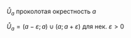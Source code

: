 $\mathring{U}_{a}$ проколотая окрестность $a$ 

$\mathring{U}_{a} = (a-\varepsilon;a)\cup(a;a+\varepsilon)$ для нек. $\varepsilon>0$